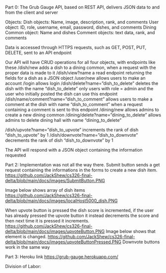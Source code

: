 Part 0:
The Grub Gauge API, based on REST API, delivers JSON data to and from the client and server

Objects:
Dish objects: Name, image, description, rank, and comments
User object: ID, role, username, email, password, dishes, and comments
Dining Common object: Name and dishes
Comment objects: text data, rank, and comments

Data is accessed through HTTPS requests, such as GET, POST, PUT, DELETE, sent to an API endpoint

Our API will have CRUD operations for all four objects, with endpoints like these
/dish/new adds a dish to a dining common, when a request with the proper data is made to it
/dish/view?name a read endpoint returning the fields for a dish as a JSON object
/user/new allows users to make an account
/login allows login
/dish/delete?name=”dish_to_delete” deletes the dish with the name “dish_to_delete” only users with role = admin and the user who initially posted the dish can use this endpoint
/dish/name/comment?name=”dish_to_comment” allows users to make a comment at the dish with name “dish_to_comment” when a request containing a comment is sent to this endpoint
/dining/new allows admins to create a new dining common 
/dining/delete?name=”dining_to_delete” allows admins to delete dining hall with name “dining_to_delete”
<!-- Not sure if this is how upvoting/downvoting should be done -->
/dish/upvote?name=”dish_to_upvote” increments the rank of dish “dish_to_upvote” by 1
/dish/downvote?name=”dish_to_downvote” decrements the rank of dish “dish_to_downvote” by 1


The API will respond with a JSON object containing the information requested


Part 2:
Implementation was not all the way there. 
Submit button sends a get request containing the informations in the forms to create a new dish item.
https://github.com/JackShew/cs326-final-delta/blob/main/docs/images/SubmitButton.PNG

Image below shows array of dish items
https://github.com/JackShew/cs326-final-delta/blob/main/docs/images/localHost5000_dish.PNG

When upvote button is pressed the dish score is incremented, if the user has already pressed the upvote
button it instead decrements the score and then next time it is pressed it increments.
https://github.com/JackShew/cs326-final-delta/blob/main/docs/images/upvoteButton.PNG
Image below shows that element is changed. 
https://github.com/JackShew/cs326-final-delta/blob/main/docs/images/upvoteButtonPressed.PNG
Downvote buttons work in the same way

Part 3:
Heroku link
https://grub-gauge.herokuapp.com/

Division of Labor:

